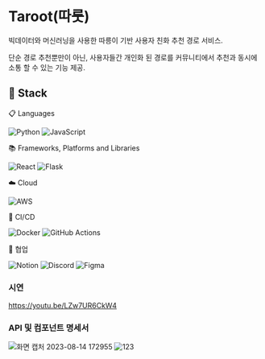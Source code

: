 # Taroot(따룻)
빅데이터와 머신러닝을 사용한 따릉이 기반 사용자 친화 추천 경로 서비스.

단순 경로 추천뿐만이 아닌, 사용자들간 개인화 된 경로를 커뮤니티에서 추천과 동시에 소통 할 수 있는 기능 제공.


## 🔨 Stack 

📋 Languages

![Python](https://img.shields.io/badge/python-3670A0?style=for-the-badge&logo=python&logoColor=ffdd54)
![JavaScript](https://img.shields.io/badge/javascript-%23323330.svg?style=for-the-badge&logo=javascript&logoColor=%23F7DF1E)

📚 Frameworks, Platforms and Libraries

![React](https://img.shields.io/badge/react-%2320232a.svg?style=for-the-badge&logo=react&logoColor=%2361DAFB)
![Flask](https://img.shields.io/badge/flask-000000?style=for-the-badge&logo=flask&logoColor=white)

☁️ Cloud

![AWS](https://img.shields.io/badge/AWS-%23FF9900.svg?style=for-the-badge&logo=amazon-aws&logoColor=white)


🤿 CI/CD

![Docker](https://img.shields.io/badge/docker-%230db7ed.svg?style=for-the-badge&logo=docker&logoColor=white)
![GitHub Actions](https://img.shields.io/badge/github%20actions-%232671E5.svg?style=for-the-badge&logo=githubactions&logoColor=white)

👥 협업

![Notion](https://img.shields.io/badge/Notion-%23000000.svg?style=for-the-badge&logo=notion&logoColor=white)
![Discord](https://img.shields.io/badge/Discord-%235865F2.svg?style=for-the-badge&logo=discord&logoColor=white)
![Figma](https://img.shields.io/badge/figma-%23F24E1E.svg?style=for-the-badge&logo=figma&logoColor=white)




### 시연

https://youtu.be/LZw7UR6CkW4



### API 및 컴포넌트 명세서

![화면 캡처 2023-08-14 172955](https://github.com/johndoekim/map-app/assets/127470168/12a8d801-82fe-4d8e-9ad7-4441bd13e7e3)
![123](https://github.com/johndoekim/map-app/assets/127470168/3ac803d2-ffa8-4588-be39-fd441e61cd1b)
